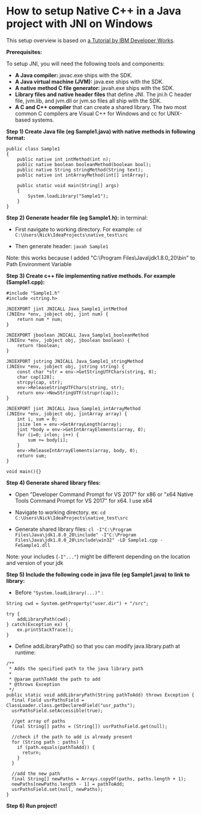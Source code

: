 # How to setup Native C++ in a Java project with JNI on Windows
This setup overview is based on [a Tutorial by IBM Developer Works](https://www.ibm.com/developerworks/java/tutorials/j-jni/j-jni.html).

**Prerequisites:**

To setup JNI, you will need the following tools and components:

* **A Java compiler:** javac.exe ships with the SDK.
* **A Java virtual machine (JVM):** java.exe ships with the SDK.
* **A native method C file generator:** javah.exe ships with the SDK.
* **Library files and native header files** that define JNI. The jni.h C header file, jvm.lib, and jvm.dll or jvm.so files all ship with the SDK.
* **A C and C++ compiler** that can create a shared library. The two most common C compilers are Visual C++ for Windows and cc for UNIX-based systems.


**Step 1) Create Java file (eg Sample1.java) with native methods in following format:**
```
public class Sample1
{
	public native int intMethod(int n);
	public native boolean booleanMethod(boolean bool);
	public native String stringMethod(String text);
	public native int intArrayMethod(int[] intArray);

	public static void main(String[] args)
	{
		System.loadLibrary("Sample1");
	}
}
```

**Step 2) Generate header file (eg Sample1.h):**
in terminal:

* First navigate to working directory. For example:
`cd C:\Users\Nick\IdeaProjects\native_test\src`

* Then generate header:
`javah Sample1`

Note: this works because I added "C:\Program Files\Java\jdk1.8.0_20\bin" to Path Environment Variable


**Step 3) Create c++ file implementing native methods. For example (Sample1.cpp):**
```
#include "Sample1.h"
#include <string.h>

JNIEXPORT jint JNICALL Java_Sample1_intMethod
(JNIEnv *env, jobject obj, jint num) {
	return num * num;
}

JNIEXPORT jboolean JNICALL Java_Sample1_booleanMethod
(JNIEnv *env, jobject obj, jboolean boolean) {
	return !boolean;
}

JNIEXPORT jstring JNICALL Java_Sample1_stringMethod
(JNIEnv *env, jobject obj, jstring string) {
	const char *str = env->GetStringUTFChars(string, 0);
	char cap[128];
	strcpy(cap, str);
	env->ReleaseStringUTFChars(string, str);
	return env->NewStringUTF(strupr(cap));
}

JNIEXPORT jint JNICALL Java_Sample1_intArrayMethod
(JNIEnv *env, jobject obj, jintArray array) {
	int i, sum = 0;
	jsize len = env->GetArrayLength(array);
	jint *body = env->GetIntArrayElements(array, 0);
	for (i=0; i<len; i++) {   
		sum += body[i];
	}
	env->ReleaseIntArrayElements(array, body, 0);
	return sum;
}

void main(){}
```

**Step 4) Generate shared library files:**

* Open "Developer Command Prompt for VS 2017" for x86 or "x64 Native Tools Command Prompt for VS 2017" for x64.
I use x64

* Navigate to working directory. ex: 
`cd C:\Users\Nick\IdeaProjects\native_test\src`

* Generate shared library files:
`cl -I"C:\Program Files\Java\jdk1.8.0_20\include" -I"C:\Program Files\Java\jdk1.8.0_20\include\win32" -LD Sample1.cpp -FeSample1.dll`

Note: your includes (`-I"..."`) might be different depending on the location and version of your jdk


**Step 5) Include the following code in java file (eg Sample1.java) to link to library:**

* Before `"System.loadLibrary(...)"` :
```	
String cwd = System.getProperty("user.dir") + "/src";

try {
	addLibraryPath(cwd);
} catch(Exception ex) {
	ex.printStackTrace();
}
```

* Define addLibraryPath() so that you can modify java.library.path at runtime:
```
/**
 * Adds the specified path to the java library path
 *
 * @param pathToAdd the path to add
 * @throws Exception
 */
public static void addLibraryPath(String pathToAdd) throws Exception {
  final Field usrPathsField = ClassLoader.class.getDeclaredField("usr_paths");
  usrPathsField.setAccessible(true);

  //get array of paths
  final String[] paths = (String[]) usrPathsField.get(null);

  //check if the path to add is already present
  for (String path : paths) {
    if (path.equals(pathToAdd)) {
      return;
    }
  }

  //add the new path
  final String[] newPaths = Arrays.copyOf(paths, paths.length + 1);
  newPaths[newPaths.length - 1] = pathToAdd;
  usrPathsField.set(null, newPaths);
}
```
	
	
**Step 6) Run project!**
